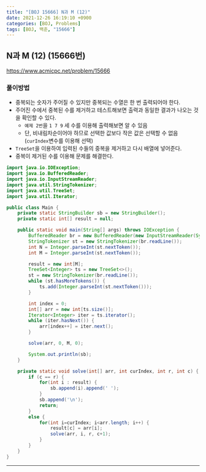 ```yaml
---
title: "[BOJ 15666] N과 M (12)" 
date: 2021-12-26 16:19:10 +0900
categories: [BOJ, Problems]
tags: [BOJ, 백준, "15666"]
---
```


## N과 M (12) (15666번)
https://www.acmicpc.net/problem/15666

### 풀이방법
- 중복되는 숫자가 주어질 수 있지만 중복되는 수열은 한 번 출력되어야 한다.
- 주어진 수에서 중복된 수를 제거하고 테스트해보면 출력과 동일한 결과가 나오는 것을 확인할 수 있다.
  - `예제 2번`을 `1 7 9` 세 수를 이용해 출력해보면 알 수 있음 
  - 단, 비내림차순이어야 하므로 선택한 값보다 작은 값은 선택할 수 없음 (`curIndex`변수를 이용해 선택)
- `TreeSet`을 이용하여 입력된 수들의 중복을 제거하고 다시 배열에 넣어준다.
- 중복이 제거된 수를 이용해 문제를 해결한다.

```java
import java.io.IOException;
import java.io.BufferedReader;
import java.io.InputStreamReader;
import java.util.StringTokenizer;
import java.util.TreeSet;
import java.util.Iterator;

public class Main {
    private static StringBuilder sb = new StringBuilder();
    private static int[] result = null;

    public static void main(String[] args) throws IOException {
        BufferedReader br = new BufferedReader(new InputStreamReader(System.in));
        StringTokenizer st = new StringTokenizer(br.readLine());
        int N = Integer.parseInt(st.nextToken());
        int M = Integer.parseInt(st.nextToken());

        result = new int[M];
        TreeSet<Integer> ts = new TreeSet<>();
        st = new StringTokenizer(br.readLine());
        while (st.hasMoreTokens()) {
            ts.add(Integer.parseInt(st.nextToken()));
        }

        int index = 0;
        int[] arr = new int[ts.size()];
        Iterator<Integer> iter = ts.iterator();
        while (iter.hasNext()) {
            arr[index++] = iter.next();
        }

        solve(arr, 0, M, 0);

        System.out.println(sb);
    }

    private static void solve(int[] arr, int curIndex, int r, int c) {
        if (c == r) {
            for(int i : result) {
                sb.append(i).append(' ');
            }
            sb.append('\n');
            return;
        }
        else {
            for(int i=curIndex; i<arr.length; i++) {
                result[c] = arr[i];
                solve(arr, i, r, c+1);
            }
        }
    }
}
```
---
